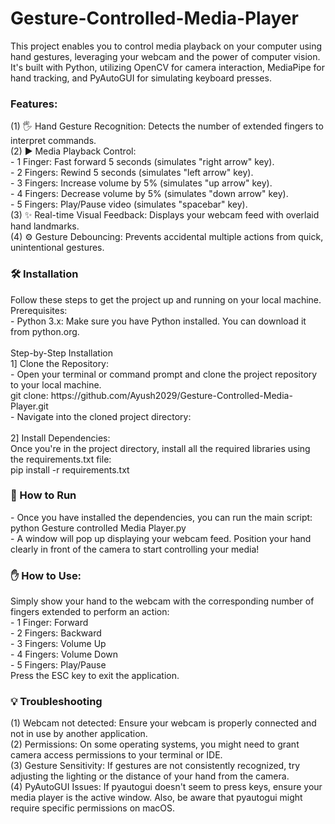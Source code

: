 # Gesture-Controlled-Media-Player

This project enables you to control media playback on your computer using hand gestures, leveraging your webcam and the power of computer vision. It's built with Python, utilizing OpenCV for camera interaction, MediaPipe for hand tracking, and PyAutoGUI for simulating keyboard presses. <br>

<h3>Features: </h3>
(1) 🖐️ Hand Gesture Recognition: Detects the number of extended fingers to interpret commands. <br>
(2) ▶️ Media Playback Control:<br>
- 1 Finger: Fast forward 5 seconds (simulates "right arrow" key).<br>
- 2 Fingers: Rewind 5 seconds (simulates "left arrow" key).<br>
- 3 Fingers: Increase volume by 5% (simulates "up arrow" key).<br>
- 4 Fingers: Decrease volume by 5% (simulates "down arrow" key).<br>
- 5 Fingers: Play/Pause video (simulates "spacebar" key).<br>
(3) ✨ Real-time Visual Feedback: Displays your webcam feed with overlaid hand landmarks. <br>
(4) ⚙️ Gesture Debouncing: Prevents accidental multiple actions from quick, unintentional gestures. <br>

<h3>🛠️ Installation </h3>
Follow these steps to get the project up and running on your local machine. <br>
Prerequisites: <br>
- Python 3.x: Make sure you have Python installed. You can download it from python.org. <br>
<br>
Step-by-Step Installation <br>
1] Clone the Repository: <br>
- Open your terminal or command prompt and clone the project repository to your local machine. <br>
  git clone: https://github.com/Ayush2029/Gesture-Controlled-Media-Player.git <br>
- Navigate into the cloned project directory: <br>
<br>
2] Install Dependencies: <br>
Once you're in the project directory, install all the required libraries using the requirements.txt file: <br>
pip install -r requirements.txt <br>

<h3>🏃 How to Run </h3>
- Once you have installed the dependencies, you can run the main script: <br>
python Gesture controlled Media Player.py <br>
- A window will pop up displaying your webcam feed. Position your hand clearly in front of the camera to start controlling your media! <br>

<h3>✋ How to Use: </h3>
Simply show your hand to the webcam with the corresponding number of fingers extended to perform an action:<br>
- 1 Finger: Forward <br> 
- 2 Fingers: Backward <br>
- 3 Fingers: Volume Up <br>
- 4 Fingers: Volume Down <br>
- 5 Fingers: Play/Pause <br>
Press the ESC key to exit the application. <br>

<h3>💡 Troubleshooting </h3>
(1) Webcam not detected: Ensure your webcam is properly connected and not in use by another application. <br>
(2) Permissions: On some operating systems, you might need to grant camera access permissions to your terminal or IDE. <br>
(3) Gesture Sensitivity: If gestures are not consistently recognized, try adjusting the lighting or the distance of your hand from the camera. <br>
(4) PyAutoGUI Issues: If pyautogui doesn't seem to press keys, ensure your media player is the active window. Also, be aware that pyautogui might require specific permissions on macOS. <br>
